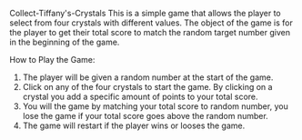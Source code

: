 Collect-Tiffany's-Crystals
This is a simple game that allows the player to select from four crystals with different values. The object of the game is for the player to get their total score to match the random target number given in the beginning of the game.

How to Play the Game:
1. The player will be given a random number at the start of the game.
2. Click on any of the four crystals to start the game. By clicking on a crystal you add a specific amount of points to your total score.
3. You will the game by matching your total score to random number, you lose the game if your total score goes above the random number.
4. The game will restart if the player wins or looses the game. 
